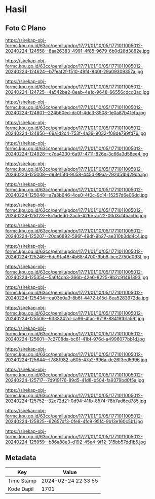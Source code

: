 # Hasil

## Foto C Plano

https://sirekap-obj-formc.kpu.go.id/63cc/pemilu/pdpr/17/71/01/10/05/1771011005012-20240224-124558--8aa26383-4991-4f85-9679-6b0d28d3882e.jpg

https://sirekap-obj-formc.kpu.go.id/63cc/pemilu/pdpr/17/71/01/10/05/1771011005012-20240224-124624--b7feaf2f-f510-49f4-840f-29a09309357a.jpg

https://sirekap-obj-formc.kpu.go.id/63cc/pemilu/pdpr/17/71/01/10/05/1771011005012-20240224-124725--4a542be2-8eab-4e1c-9648-66556cdcd3ad.jpg

https://sirekap-obj-formc.kpu.go.id/63cc/pemilu/pdpr/17/71/01/10/05/1771011005012-20240224-124801--224b60ed-dc0f-4dc3-8508-1e0a87b41efa.jpg

https://sirekap-obj-formc.kpu.go.id/63cc/pemilu/pdpr/17/71/01/10/05/1771011005012-20240224-124856--69a1d2c4-753f-4a39-9032-f08de799fd76.jpg

https://sirekap-obj-formc.kpu.go.id/63cc/pemilu/pdpr/17/71/01/10/05/1771011005012-20240224-124928--c7da4230-6a97-4711-826e-3c66a3d58ee4.jpg

https://sirekap-obj-formc.kpu.go.id/63cc/pemilu/pdpr/17/71/01/10/05/1771011005012-20240224-125008--d93e15fd-9058-445d-99aa-792d51b429da.jpg

https://sirekap-obj-formc.kpu.go.id/63cc/pemilu/pdpr/17/71/01/10/05/1771011005012-20240224-125048--a7a3b646-4ce0-4f0c-9c14-15257d6e06dd.jpg

https://sirekap-obj-formc.kpu.go.id/63cc/pemilu/pdpr/17/71/01/10/05/1771011005012-20240224-125123--8c1adedd-2ac5-426e-ac22-00d3cf45ac0d.jpg

https://sirekap-obj-formc.kpu.go.id/63cc/pemilu/pdpr/17/71/01/10/05/1771011005012-20240224-125207--20da6892-596f-49df-9b27-ae310b3dd4c4.jpg

https://sirekap-obj-formc.kpu.go.id/63cc/pemilu/pdpr/17/71/01/10/05/1771011005012-20240224-125246--6dc91a48-4b68-4700-9bb8-bce2750d093f.jpg

https://sirekap-obj-formc.kpu.go.id/63cc/pemilu/pdpr/17/71/01/10/05/1771011005012-20240224-125354--5a6f4da3-366b-42e6-8225-9b2c91491393.jpg

https://sirekap-obj-formc.kpu.go.id/63cc/pemilu/pdpr/17/71/01/10/05/1771011005012-20240224-125434--ca03b0a3-8b6f-4472-b15d-8ea5283972da.jpg

https://sirekap-obj-formc.kpu.go.id/63cc/pemilu/pdpr/17/71/01/10/05/1771011005012-20240224-125506--6333242d-ca96-4fac-9718-88419fb1a59f.jpg

https://sirekap-obj-formc.kpu.go.id/63cc/pemilu/pdpr/17/71/01/10/05/1771011005012-20240224-125601--7c2708da-bc61-41bf-976d-a4996077bb1d.jpg

https://sirekap-obj-formc.kpu.go.id/63cc/pemilu/pdpr/17/71/01/10/05/1771011005012-20240224-125644--f788f982-a605-47a2-996a-de26f3ed5996.jpg

https://sirekap-obj-formc.kpu.go.id/63cc/pemilu/pdpr/17/71/01/10/05/1771011005012-20240224-125717--7d919176-89d5-41d8-b504-fa9379bd0f5a.jpg

https://sirekap-obj-formc.kpu.go.id/63cc/pemilu/pdpr/17/71/01/10/05/1771011005012-20240224-125752--32e72d21-0d94-41fb-8574-78b7ad6cd785.jpg

https://sirekap-obj-formc.kpu.go.id/63cc/pemilu/pdpr/17/71/01/10/05/1771011005012-20240224-125825--62657df3-0fe8-4fc9-95f4-9b13e160c5b1.jpg

https://sirekap-obj-formc.kpu.go.id/63cc/pemilu/pdpr/17/71/01/10/05/1771011005012-20240224-125959--b86a88e3-d192-45e4-9f12-315bb57dd1b5.jpg


## Metadata

| Key        | Value               |
| ---------- | ------------------- |
| Time Stamp | 2024-02-24 22:33:55 |
| Kode Dapil | 1701                |



